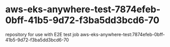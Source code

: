 # aws-eks-anywhere-test-7874efeb-0bff-41b5-9d72-f3ba5dd3bcd6-70
repository for use with E2E test job aws-eks-anywhere-test:7874efeb-0bff-41b5-9d72-f3ba5dd3bcd6-70
